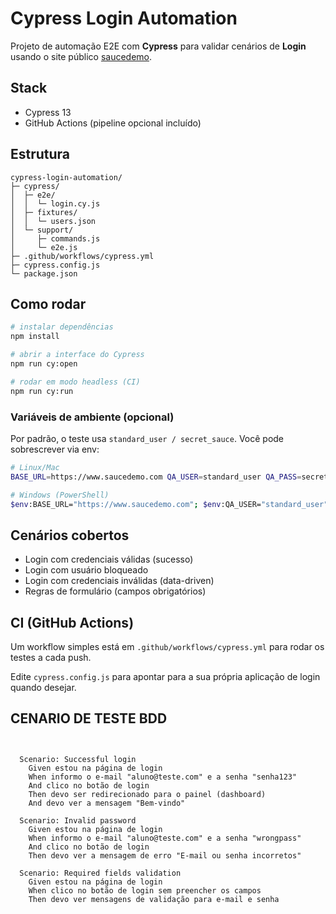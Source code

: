 # Cypress Login Automation

Projeto de automação E2E com **Cypress** para validar cenários de **Login** usando o site público [saucedemo](https://www.saucedemo.com/).

##  Stack
- Cypress 13
- GitHub Actions (pipeline opcional incluído)

##  Estrutura
```
cypress-login-automation/
├─ cypress/
│  ├─ e2e/
│  │  └─ login.cy.js
│  ├─ fixtures/
│  │  └─ users.json
│  └─ support/
│     ├─ commands.js
│     └─ e2e.js
├─ .github/workflows/cypress.yml
├─ cypress.config.js
└─ package.json
```

## Como rodar
```bash
# instalar dependências
npm install

# abrir a interface do Cypress
npm run cy:open

# rodar em modo headless (CI)
npm run cy:run
```

### Variáveis de ambiente (opcional)
Por padrão, o teste usa `standard_user / secret_sauce`. Você pode sobrescrever via env:
```bash
# Linux/Mac
BASE_URL=https://www.saucedemo.com QA_USER=standard_user QA_PASS=secret_sauce npm run cy:run

# Windows (PowerShell)
$env:BASE_URL="https://www.saucedemo.com"; $env:QA_USER="standard_user"; $env:QA_PASS="secret_sauce"; npm run cy:run
```

## Cenários cobertos
- Login com credenciais válidas (sucesso)
- Login com usuário bloqueado
- Login com credenciais inválidas (data-driven)
- Regras de formulário (campos obrigatórios)

## CI (GitHub Actions)
Um workflow simples está em `.github/workflows/cypress.yml` para rodar os testes a cada push.


Edite `cypress.config.js` para apontar para a sua própria aplicação de login quando desejar.

##  CENARIO DE TESTE BDD

```gherkin


  Scenario: Successful login
    Given estou na página de login
    When informo o e-mail "aluno@teste.com" e a senha "senha123"
    And clico no botão de login
    Then devo ser redirecionado para o painel (dashboard)
    And devo ver a mensagem "Bem-vindo"

  Scenario: Invalid password
    Given estou na página de login
    When informo o e-mail "aluno@teste.com" e a senha "wrongpass"
    And clico no botão de login
    Then devo ver a mensagem de erro "E-mail ou senha incorretos"

  Scenario: Required fields validation
    Given estou na página de login
    When clico no botão de login sem preencher os campos
    Then devo ver mensagens de validação para e-mail e senha


